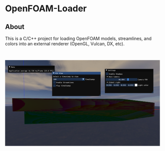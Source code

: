 # OpenFOAM-Loader

## About

This is a C/C++ project for loading OpenFOAM models, streamlines, and colors into an external renderer (OpenGL, Vulcan, DX, etc). 


<div align="center">
  <br />
  <p>
    <a href="https://github.com/TristanWellman/OpenFOAM-Loader.git"><img src="https://github.com/TristanWellman/OpenFOAM-Loader/blob/main/test.png" width="800" alt="test" /></a>
  </p>
  <br />
</div>
